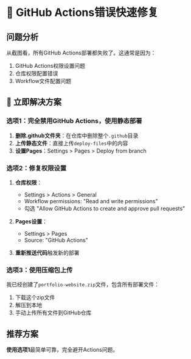 # 🔧 GitHub Actions错误快速修复

## 问题分析
从截图看，所有GitHub Actions部署都失败了。这通常是因为：
1. GitHub Actions权限设置问题
2. 仓库权限配置错误
3. Workflow文件配置问题

## 🚀 立即解决方案

### 选项1：完全禁用GitHub Actions，使用静态部署
1. **删除.github文件夹**：在仓库中删除整个`.github`目录
2. **上传静态文件**：直接上传`deploy-files`中的内容
3. **设置Pages**：Settings > Pages > Deploy from branch

### 选项2：修复权限设置
1. **仓库权限**：
   - Settings > Actions > General
   - Workflow permissions: "Read and write permissions"
   - 勾选 "Allow GitHub Actions to create and approve pull requests"

2. **Pages设置**：
   - Settings > Pages
   - Source: "GitHub Actions"

3. **重新推送代码**触发新的部署

### 选项3：使用压缩包上传
我已经创建了`portfolio-website.zip`文件，包含所有部署文件：
1. 下载这个zip文件
2. 解压到本地
3. 手动上传所有文件到GitHub仓库

## 推荐方案
**使用选项1**最简单可靠，完全避开Actions问题。